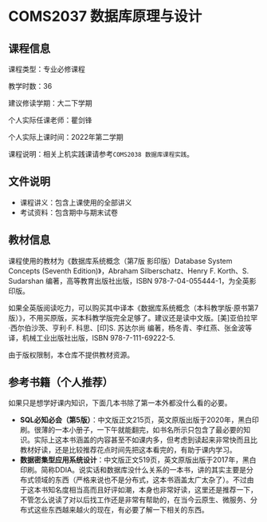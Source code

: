 # COMS2037 数据库原理与设计

## 课程信息

课程类型：专业必修课程

教学时数：36

建议修读学期：大二下学期

个人实际任课老师：瞿剑锋

个人实际上课时间：2022年第二学期

课程说明：相关上机实践课请参考`COMS2038 数据库课程实践`。

## 文件说明

- 课程讲义：包含上课使用的全部讲义
- 考试资料：包含期中与期末试卷

## 教材信息

课程使用的教材为《数据库系统概念（第7版 影印版）Database System Concepts (Seventh Edition)》，Abraham Silberschatz、Henry F. Korth、S. Sudarshan 编著，高等教育出版社出版，ISBN 978-7-04-055444-1，为全英影印版。

如果全英版阅读吃力，可以购买其中译本《数据库系统概念（本科教学版·原书第7版）》，不用买原版，买本科教学版完全足够了。建议还是读中文版。[美]亚伯拉罕·西尔伯沙茨、亨利·F. 科思、[印]S. 苏达尔尚 编著，杨冬青、李红燕、张金波等 译，机械工业出版社出版，ISBN 978-7-111-69222-5.

由于版权限制，本仓库不提供教材资源。

## 参考书籍（个人推荐）

如果只是想学好课内知识，下面几本书除了第一本外都没什么看的必要。

- **SQL必知必会（第5版）**：中文版正文215页，英文原版出版于2020年，黑白印刷。很薄的一本小册子，一下午就能翻完，如书名所示只包含了最必要的知识。实际上这本书涵盖的内容甚至不如课内多，但考虑到读起来非常快而且比教材好读，还是比较推荐花点时间先把这本看完的，有助于课内学习。
- **数据密集型应用系统设计**：中文版正文519页，英文原版出版于2017年，黑白印刷。简称DDIA。说实话和数据库没什么关系的一本书，讲的其实主要是分布式领域的东西（严格来说也不是分布式，这本书涵盖太广太杂了）。不过由于这本书知名度相当高而且好评如潮，本身也非常好读，这里还是推荐一下，不管怎么说读了对以后找工作还是非常有帮助的，在当今云原生、微服务、分布式这些东西越来越火的现在，有必要了解一下相关的东西。
